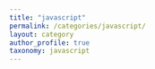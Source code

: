 ```yaml
---
title: "javascript"
permalink: /categories/javascript/
layout: category
author_profile: true
taxonomy: javascript
---
```

